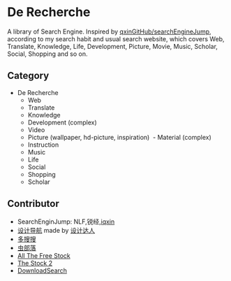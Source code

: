 # De Recherche
A library of Search Engine. Inspired by [qxinGitHub/searchEngineJump](https://github.com/qxinGitHub/searchEngineJump), according to my search habit and usual search website, which covers Web, Translate, Knowledge, Life, Development, Picture, Movie, Music, Scholar, Social, Shopping and so on.

## Category

- De Recherche
  - Web
  - Translate
  - Knowledge
  - Development (complex)
  - Video
  - Picture (wallpaper, hd-picture, inspiration)
  - Material (complex)
  - Instruction
  - Music
  - Life
  - Social
  - Shopping
  - Scholar

## Contributor

- SearchEnginJump: NLF,锐经,[iqxin](https://github.com/qxinGitHub)
- [设计导航](http://hao.shejidaren.com/) made by [设计达人](http://www.shejidaren.com/)
- [多搜搜](http://duososo.com/)
- [虫部落](http://search.chongbuluo.com/)
- [All The Free Stock](http://allthefreestock.com/)
- [The Stock 2](http://thestocks.im/)
- [DownloadSearch](https://github.com/JayXon/DownloadSearch)
